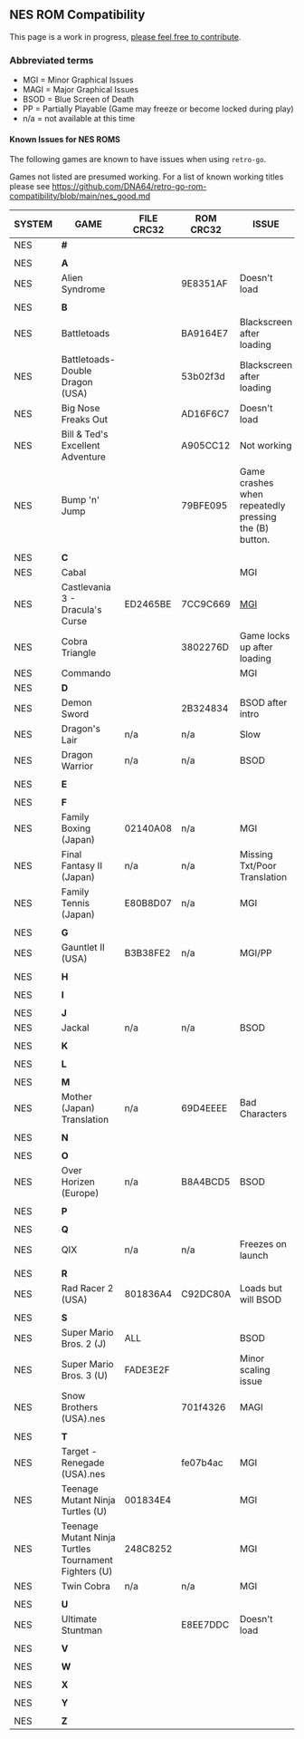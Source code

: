 ## NES ROM Compatibility 

This page is a work in progress, [please feel free to contribute](https://github.com/DNA64/retro-go-rom-compatibility/tree/main).

### Abbreviated terms

- MGI = Minor Graphical Issues
- MAGI = Major Graphical Issues
- BSOD = Blue Screen of Death
- PP = Partially Playable (Game may freeze or become locked during play)
- n/a = not available at this time

#### Known Issues for NES ROMS

The following games are known to have issues when using `retro-go`. 

Games not listed are presumed working. For a list of known working titles
please see https://github.com/DNA64/retro-go-rom-compatibility/blob/main/nes_good.md

|SYSTEM| GAME |FILE CRC32| ROM CRC32 | ISSUE | PLAYABLE
|-|-|-|-|-|-|
|NES|**#**||||
||||||
|NES|**A**||||
|NES|Alien Syndrome||9E8351AF|Doesn't load|NO
||||||
|NES|**B**||||
|NES|Battletoads||BA9164E7|Blackscreen after loading|NO
|NES|Battletoads-Double Dragon (USA)||53b02f3d|Blackscreen after loading|NO
|NES|Big Nose Freaks Out||AD16F6C7|Doesn't load|NO
|NES|Bill & Ted's Excellent Adventure||A905CC12|Not working|NO
|NES|Bump 'n' Jump||79BFE095|Game crashes when repeatedly pressing the (B) button.|NO
||||||
|NES|**C**||||
|NES|Cabal|||MGI|YES
|NES|Castlevania 3 - Dracula's Curse|ED2465BE|7CC9C669|[MGI](https://i.ibb.co/YpTBxFT/cv3.png)| YES
|NES|Cobra Triangle||3802276D|Game locks up after loading|NO
|NES|Commando|||MGI|YES
|NES|**D**||||
|NES|Demon Sword||2B324834|BSOD after intro|NO
|NES|Dragon's Lair|n/a|n/a|Slow| YES?
|NES|Dragon Warrior|n/a|n/a|BSOD| NO
||||||
|NES|**E**||||
||||||
|NES|**F**||||
|NES|Family Boxing (Japan)|02140A08 |n/a|MGI|NO
|NES|Final Fantasy II (Japan)|n/a|n/a|Missing Txt/Poor Translation|?
|NES|Family Tennis (Japan)|E80B8D07|n/a|MGI|NO
||||||
|NES|**G**||||
|NES|Gauntlet II (USA)|B3B38FE2|n/a|MGI/PP|NO
||||||
|NES|**H**||||
||||||
|NES|**I**||||
||||||
|NES|**J**||||
|NES|Jackal|n/a|n/a|BSOD|
||||||
|NES|**K**||||
||||||
|NES|**L**||||
||||||
|NES|**M**||||
|NES|Mother (Japan) Translation|n/a|69D4EEEE|Bad Characters|NO
||||||
|NES|**N**||||
||||||
|NES|**O**||||
|NES|Over Horizen (Europe)|n/a|B8A4BCD5|BSOD|NO
||||||
|NES|**P**||||
||||||
|NES|**Q**||||
|NES|QIX|n/a|n/a|Freezes on launch|NO
||||||
|NES|**R**||||
|NES|Rad Racer 2 (USA)|801836A4|C92DC80A|Loads but will BSOD |NO
|||||
|NES|**S**|||
|NES|Super Mario Bros. 2 (J)|ALL| | BSOD |NO
|NES|Super Mario Bros. 3 (U)|FADE3E2F||Minor scaling issue |YES
|NES|Snow Brothers (USA).nes||701f4326|MAGI|NO
||||||
|NES|**T**||||
|NES|Target - Renegade (USA).nes||fe07b4ac|MGI|YES
|NES|Teenage Mutant Ninja Turtles (U) |001834E4| |MGI|YES
|NES|Teenage Mutant Ninja Turtles Tournament Fighters (U)|248C8252||MGI|YES
|NES|Twin Cobra|n/a|n/a|MGI|YES
||||||
|NES|**U**||||
|NES|Ultimate Stuntman||E8EE7DDC|Doesn't load|NO
||||||
|NES|**V**||||
||||||
|NES|**W**||||
||||||
|NES|**X**||||
||||||
|NES|**Y**||||
||||||
|NES|**Z**||||
